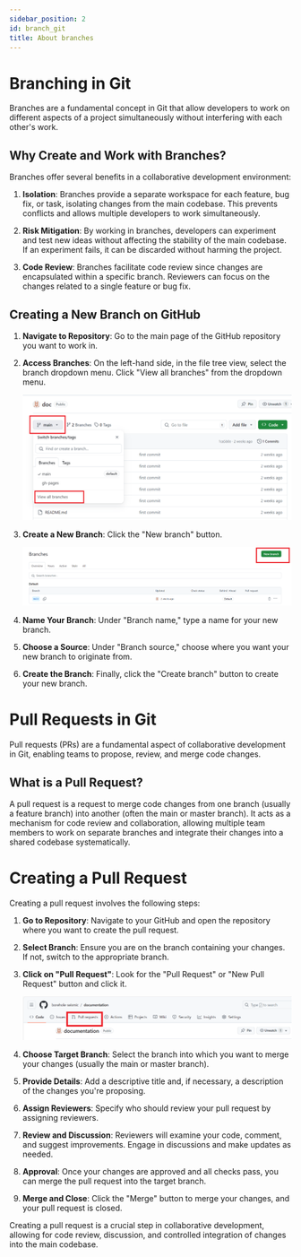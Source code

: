 ```yaml
---
sidebar_position: 2
id: branch_git
title: About branches
---
```


# Branching in Git

Branches are a fundamental concept in Git that allow developers to work on different aspects of a project simultaneously without interfering with each other's work. 

## Why Create and Work with Branches?

Branches offer several benefits in a collaborative development environment:

1. **Isolation**: Branches provide a separate workspace for each feature, bug fix, or task, isolating changes from the main codebase. This prevents conflicts and allows multiple developers to work simultaneously.

2. **Risk Mitigation**: By working in branches, developers can experiment and test new ideas without affecting the stability of the main codebase. If an experiment fails, it can be discarded without harming the project.

3. **Code Review**: Branches facilitate code review since changes are encapsulated within a specific branch. Reviewers can focus on the changes related to a single feature or bug fix.


## Creating a New Branch on GitHub

1. **Navigate to Repository**: Go to the main page of the GitHub repository you want to work in.

2. **Access Branches**: On the left-hand side, in the file tree view, select the branch dropdown menu. Click "View all branches" from the dropdown menu.

   ![Screenshot of the file tree view for a repository](/img/view_branches.PNG)


3. **Create a New Branch**: Click the "New branch" button.

   ![Screenshot of the "Branches" page for a repository](/img/branch.PNG)

4. **Name Your Branch**: Under "Branch name," type a name for your new branch.

5. **Choose a Source**: Under "Branch source," choose where you want your new branch to originate from.

7. **Create the Branch**: Finally, click the "Create branch" button to create your new branch.

# Pull Requests in Git

Pull requests (PRs) are a fundamental aspect of collaborative development in Git, enabling teams to propose, review, and merge code changes. 

## What is a Pull Request?

A pull request is a request to merge code changes from one branch (usually a feature branch) into another (often the main or master branch). It acts as a mechanism for code review and collaboration, allowing multiple team members to work on separate branches and integrate their changes into a shared codebase systematically.


# Creating a Pull Request

Creating a pull request involves the following steps:

1. **Go to Repository**: Navigate to your GitHub and open the repository where you want to create the pull request.

2. **Select Branch**: Ensure you are on the branch containing your changes. If not, switch to the appropriate branch.

3. **Click on "Pull Request"**: Look for the "Pull Request" or "New Pull Request" button and click it.

      ![pull-request](/img/pull.PNG)

4. **Choose Target Branch**: Select the branch into which you want to merge your changes (usually the main or master branch).

5. **Provide Details**: Add a descriptive title and, if necessary, a description of the changes you're proposing.

6. **Assign Reviewers**: Specify who should review your pull request by assigning reviewers.

7. **Review and Discussion**: Reviewers will examine your code, comment, and suggest improvements. Engage in discussions and make updates as needed.

9. **Approval**: Once your changes are approved and all checks pass, you can merge the pull request into the target branch.

10. **Merge and Close**: Click the "Merge" button to merge your changes, and your pull request is closed.

Creating a pull request is a crucial step in collaborative development, allowing for code review, discussion, and controlled integration of changes into the main codebase.

